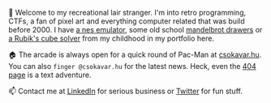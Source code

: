 🦉 Welcome to my recreational lair stranger. I'm into retro programming, 
CTFs, a fan of pixel art 
and everything computer related that was build before 2000.
 I have [a nes emulator](https://nes.csokavar.hu), 
some old school [mandelbrot drawers](https://mandelbrot.csokavar.hu) 
or [a Rubik's cube solver](https://rubik.csokavar.hu) from my childhood
in my portfolio here.

🏠 The arcade is always open for a quick round of Pac-Man at
 [csokavar.hu](https://csokavar.hu/about). You can 
also `finger @csokavar.hu` for the latest news. Heck, even the 
[404 page](https://404.csokavar.hu) is a text adventure.

📫 Contact me at [LinkedIn](https://www.linkedin.com/in/ncsdavid/) for 
serious business or [Twitter](https://twitter.com/encse) for fun stuff.
